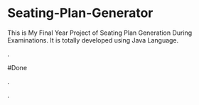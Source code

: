# Seating-Plan-Generator

This is My Final Year Project of Seating Plan Generation During Examinations. It is totally developed using Java Language.















































.





















































#Done










































































































.




































































































































































































































































































































































































































































































.







































